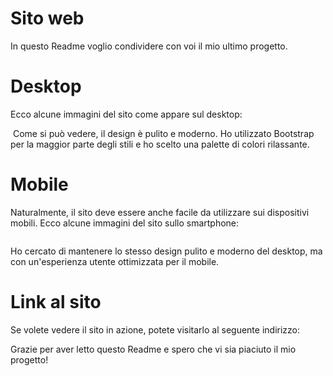 # Sito web
In questo Readme voglio condividere con voi il mio ultimo progetto.

# Desktop
Ecco alcune immagini del sito come appare sul desktop:

<img src=" " />
Come si può vedere, il design è pulito e moderno. Ho utilizzato Bootstrap per la maggior parte degli stili e ho scelto una palette di colori rilassante.
          
# Mobile
Naturalmente, il sito deve essere anche facile da utilizzare sui dispositivi mobili. Ecco alcune immagini del sito sullo smartphone:

<img src=" " />

Ho cercato di mantenere lo stesso design pulito e moderno del desktop, ma con un'esperienza utente ottimizzata per il mobile.

# Link al sito

Se volete vedere il sito in azione, potete visitarlo al seguente indirizzo: <link href="https://giovi1998.github.io/" />

Grazie per aver letto questo Readme e spero che vi sia piaciuto il mio progetto!
